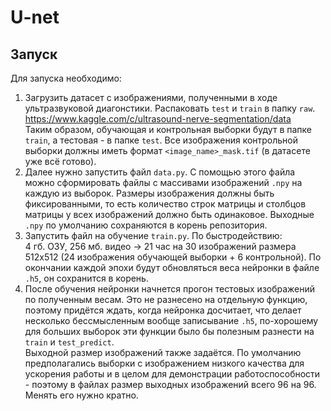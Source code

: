 # U-net

## Запуск
Для запуска необходимо:      
1. Загрузить датасет с изображениями, полученными в ходе ультразвуковой диагонстики. Распаковать `test` и `train` в папку `raw`.
https://www.kaggle.com/c/ultrasound-nerve-segmentation/data        
Таким образом, обучающая и контрольная выборки будут в папке `train`, а тестовая - в папке `test`. Все изображения контрольной
выборки должны иметь формат `<image_name>_mask.tif` (в датасете уже всё готово).
2. Далее нужно запустить файл `data.py`. С помощью этого файла можно сформировать файлы с массивами изображений `.npy` на каждую
из выборок. Размеры изображения должны быть фиксированными, то есть количество строк матрицы и столбцов матрицы у всех изображений
должно быть одинаковое. Выходные `.npy` по умолчанию сохраняются в корень репозитория.  
3. Запустить файл на обучение `train.py`. По быстродействию:        
4 гб. ОЗУ, 256 мб. видео -> 21 час на 30 изображений размера 512х512 (24 изображения обучающей выборки + 6 контрольной).
По окончании каждой эпохи будут обновляться веса нейронки в файле `.h5`, он сохранится в корень.
4. После обучения нейронки начнется прогон тестовых изображений по полученным весам. Это не разнесено на отдельную функцию, поэтому
придётся ждать, когда нейронка досчитает, что делает несколько бессмысленным вообще записывание `.h5`, по-хорошему для больших
выборок эти функции было бы полезным разнести на `train` и `test_predict`.      
Выходной размер изображений также задаётся. По умолчанию предполагались выборки с изображением низкого качества для ускорения работы
и в целом для демонстрации работоспособности - поэтому в файлах размер выходных изображений всего 96 на 96. Менять его нужно кратно.


